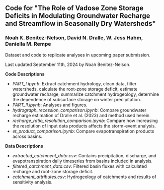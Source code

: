 ## Code for "The Role of Vadose Zone Storage Deficits in Modulating Groundwater Recharge and Streamflow in Seasonally Dry Watersheds"

### Noah K. Benitez-Nelson, David N. Dralle, W. Jess Hahm, Daniella M. Rempe

Dataset and code to replicate analyses in upcoming paper submission.

Last updated September 11th, 2024 by Noah Benitez-Nelson.

**Code Descriptions**
- *PART_I.ipynb*:  Extract catchment hydrology, clean data, filter watersheds, calculate the root-zone storage deficit, estimate groundwater recharge, summarize catchment hydrogeology, determine the dependence of subsurface storage on winter precipitation. 
- *PART_II.ipynb*:  Analyses and figures.
- *hydrograph_recession_comparison.ipynb*:  Compare groundwater recharge estimation of Dralle et al. (2023) and method used herein.
- *recharge_ratio_resolution_comparison.ipynb*:  Compare how increasing the resolution of input data products affects the storm-event analysis. 
- *et_product_comparison.ipynb*:  Compare evapotranspiration products across basins.

**Data Descriptions**
- *extracted_catchment_data.csv*:  Contains precipitation, discharge, and evapotranspiration daily timeseries from basins included in analysis.
- *filtered_catchment_data.csv*:  Filtered basin fluxes with calculated recharge and root-zone storage deficit.
- *catchment_attributes.csv*:  Hydrogeology of catchments and results of sensitivity analysis.
